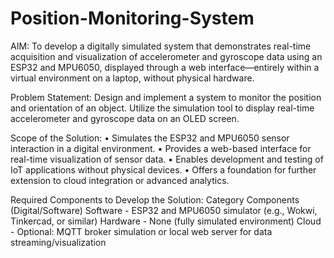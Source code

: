 # Position-Monitoring-System

AIM:
To develop a digitally simulated system that demonstrates real-time acquisition and visualization of accelerometer and gyroscope data using an ESP32 and MPU6050, displayed through a web interface—entirely within a virtual environment on a laptop, without physical hardware.

Problem Statement:
Design and implement a system to monitor the position and orientation of an object. Utilize the simulation tool to display real-time accelerometer and gyroscope data on an OLED screen.

Scope of the Solution:
•	Simulates the ESP32 and MPU6050 sensor interaction in a digital environment.
•	Provides a web-based interface for real-time visualization of sensor data.
•	Enables development and testing of IoT applications without physical devices.
•	Offers a foundation for further extension to cloud integration or advanced analytics.

Required Components to Develop the Solution:
Category	Components (Digital/Software)
Software	- ESP32 and MPU6050 simulator (e.g., Wokwi, Tinkercad, or similar)
Hardware	- None (fully simulated environment)
Cloud	- Optional: MQTT broker simulation or local web server for data streaming/visualization
